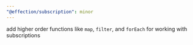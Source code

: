 ```yaml
---
"@effection/subscription": minor
---
```


add higher order functions like `map`, `filter`, and `forEach` for working with subscriptions

